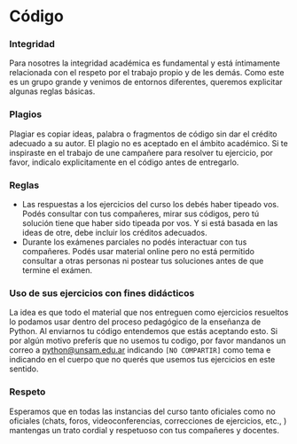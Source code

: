 # Código 

### Integridad 

Para nosotres la integridad académica es fundamental y está íntimamente relacionada con el respeto por el trabajo propio y de les demás. Como este es un grupo grande y venimos de entornos diferentes, queremos explicitar algunas reglas básicas.

### Plagios

Plagiar es copiar ideas, palabra o fragmentos de código sin dar el crédito adecuado a su autor. El plagio no es aceptado en el ámbito académico. Si te inspiraste en el trabajo de une campañere para resolver tu ejercicio, por favor, indicalo explicitamente en el código antes de entregarlo.

### Reglas

- Las respuestas a los ejercicios del curso los debés haber tipeado vos. Podés consultar con tus compañeres, mirar sus códigos, pero tú solución tiene que haber sido tipeada por vos. Y si está basada en las ideas de otre, debe incluir los créditos adecuados.
- Durante los exámenes parciales no podés interactuar con tus compañeres. Podés usar material online pero no está permitido consultar a otras personas ni postear tus soluciones antes de que termine el exámen.

### Uso de sus ejercicios con fines didácticos

La idea es que todo el material que nos entreguen como ejercicios resueltos lo podamos usar dentro del proceso pedagógico de la enseñanza de Python. Al enviarnos tu código entendemos que estás aceptando esto. Si por algún motivo preferís que no usemos tu codigo, por favor mandanos un correo a python@unsam.edu.ar indicando `[NO COMPARTIR]` como tema e indicando en el cuerpo que no querés que usemos tus ejercicios en este sentido.

### Respeto

Esperamos que en todas las instancias del curso tanto oficiales como no oficiales (chats, foros, videoconferencias, correcciones de ejercicios, etc., ) mantengas un trato cordial y respetuoso con tus compañeres y docentes.